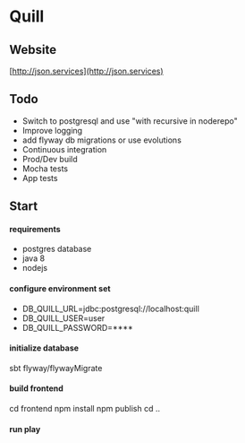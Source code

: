 # Quill

## Website

[http://json.services](http://json.services)

## Todo

* Switch to postgresql and use "with recursive in noderepo"
* Improve logging
* add flyway db migrations  or use evolutions
* Continuous integration
* Prod/Dev build
* Mocha tests
* App tests

## Start

#### requirements

- postgres database
- java 8
- nodejs

#### configure environment set

* DB_QUILL_URL=jdbc:postgresql://localhost:quill
* DB_QUILL_USER=user
* DB_QUILL_PASSWORD=****

#### initialize database

sbt flyway/flywayMigrate

#### build frontend

cd frontend
npm install
npm publish
cd ..

#### run play 

